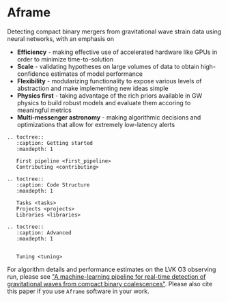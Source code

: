 Aframe
======
Detecting compact binary mergers from gravitational wave strain data using neural networks, with an emphasis on
- **Efficiency** - making effective use of accelerated hardware like GPUs in order to minimize time-to-solution
- **Scale** - validating hypotheses on large volumes of data to obtain high-confidence estimates of model performance
- **Flexibility** - modularizing functionality to expose various levels of abstraction and make implementing new ideas simple
- **Physics first** - taking advantage of the rich priors available in GW physics to build robust models and evaluate them accoring to 
meaningful metrics
- **Multi-messenger astronomy** - making algorithmic decisions and optimizations that allow for extremely low-latency alerts 

```{eval-rst}
.. toctree::
   :caption: Getting started
   :maxdepth: 1

   First pipeline <first_pipeline>
   Contributing <contributing>

.. toctree::
   :caption: Code Structure
   :maxdepth: 1

   Tasks <tasks>
   Projects <projects>
   Libraries <libraries>

.. toctree::
   :caption: Advanced
   :maxdepth: 1


   Tuning <tuning>
```

For algorithm details and performance estimates on the LVK O3 observing run, please see ["A machine-learning pipeline for real-time detection of gravitational waves from compact binary coalescences"](https://arxiv.org/abs/2403.18661). Please also cite this paper if you use `Aframe` software in your work.
